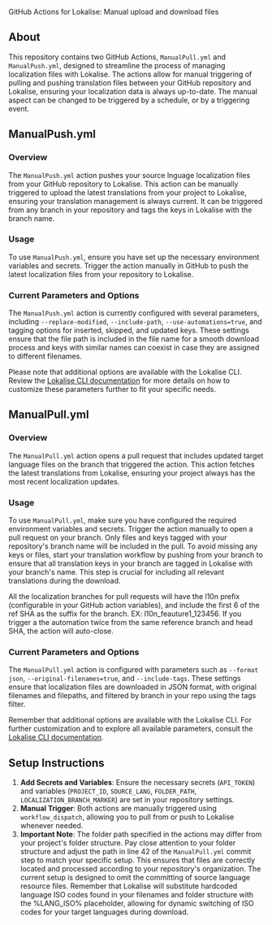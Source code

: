 GitHub Actions for Lokalise: Manual upload and download files

## About

This repository contains two GitHub Actions, `ManualPull.yml` and `ManualPush.yml`, designed to streamline the process of managing localization files with Lokalise. The actions allow for manual triggering of pulling and pushing translation files between your GitHub repository and Lokalise, ensuring your localization data is always up-to-date. The manual aspect can be changed to be triggered by a schedule, or by a triggering event. 

## ManualPush.yml

### Overview

The `ManualPush.yml` action pushes your source lnguage localization files from your GitHub repository to Lokalise. This action can be manually triggered to upload the latest translations from your project to Lokalise, ensuring your translation management is always current. It can be triggered from any branch in your repository and tags the keys in Lokalise with the branch name.

### Usage

To use `ManualPush.yml`, ensure you have set up the necessary environment variables and secrets. Trigger the action manually in GitHub to push the latest localization files from your repository to Lokalise.

### Current Parameters and Options

The `ManualPush.yml` action is currently configured with several parameters, including `--replace-modified`, `--include-path`, `--use-automations=true`, and tagging options for inserted, skipped, and updated keys. These settings ensure that the file path is included in the file name for a smooth download process and keys with similar names can coexist in case they are assigned to different filenames.

Please note that additional options are available with the Lokalise CLI. Review the [Lokalise CLI documentation](https://github.com/lokalise/lokalise-cli-2-go/tree/main) for more details on how to customize these parameters further to fit your specific needs.


## ManualPull.yml

### Overview

The `ManualPull.yml` action opens a pull request that includes updated target language files on the branch that triggered the action. This action fetches the latest translations from Lokalise, ensuring your project always has the most recent localization updates.

### Usage

To use `ManualPull.yml`, make sure you have configured the required environment variables and secrets. Trigger the action manually to open a pull request on your branch. Only files and keys tagged with your repository's branch name will be included in the pull. To avoid missing any keys or files, start your translation workflow by pushing from your branch to ensure that all translation keys in your branch are tagged in Lokalise with your branch's name. This step is crucial for including all relevant translations during the download.

All the localization branches for pull requests will have the l10n prefix (configurable in your GitHub action variables), and include the first 6 of the ref SHA as the suffix for the branch. EX: l10n_feauture1_123456. If you trigger a the automation twice from the same reference branch and head SHA, the action will auto-close. 

### Current Parameters and Options

The `ManualPull.yml` action is configured with parameters such as `--format json`, `--original-filenames=true`, and `--include-tags`. These settings ensure that localization files are downloaded in JSON format, with original filenames and filepaths, and filtered by branch in your repo using the tags filter. 

Remember that additional options are available with the Lokalise CLI. For further customization and to explore all available parameters, consult the [Lokalise CLI documentation](https://github.com/lokalise/lokalise-cli-2-go/tree/main?tab=readme-ov-file).

## Setup Instructions

1. **Add Secrets and Variables**: Ensure the necessary secrets (`API_TOKEN`) and variables (`PROJECT_ID`, `SOURCE_LANG`, `FOLDER_PATH`, `LOCALIZATION_BRANCH_MARKER`) are set in your repository settings.
2. **Manual Trigger**: Both actions are manually triggered using `workflow_dispatch`, allowing you to pull from or push to Lokalise whenever needed.
3. **Important Note**: The folder path specified in the actions may differ from your project's folder structure. Pay close attention to your folder structure and adjust the path in line 42 of the `ManualPull.yml` commit step to match your specific setup. This ensures that files are correctly located and processed according to your repository's organization. The current setup is designed to omit the committing of source language resource files. Remember that Lokalise will substitute hardcoded language ISO codes found in your filenames and folder structure with the %LANG_ISO% placeholder, allowing for dynamic switching of ISO codes for your target languages during download.
